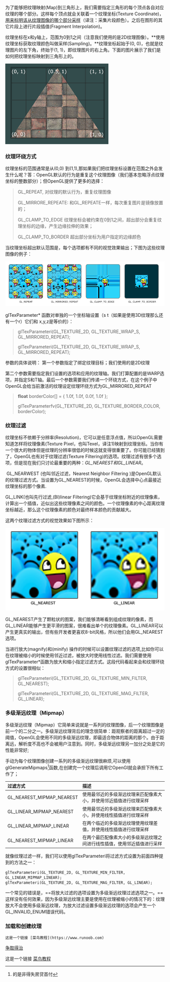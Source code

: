  为了能够把纹理映射(Map)到三角形上，我们需要指定三角形的每个顶点各自对应纹理的哪个部分。这样每个顶点就会关联着一个纹理坐标(Texture Coordinate)，<u>用来标明该从纹理图像的哪个部分采样</u>（译注：采集片段颜色）。之后在图形的其它片段上进行片段插值(Fragment Interpolation)。

纹理坐标在x和y轴上，范围为0到1之间（注意我们使用的是2D纹理图像）。**使用纹理坐标获取纹理颜色叫做采样(Sampling)。**纹理坐标起始于(0, 0)，也就是纹理图片的左下角，终始于(1, 1)，即纹理图片的右上角。下面的图片展示了我们是如何把纹理坐标映射到三角形上的。

![tex_coords](tex_coords.png)



### 纹理环绕方式

纹理坐标的范围通常是从(0,0) 到(1,1),那如果我们把纹理坐标设置在范围之外会发生什么呢？答：OpenGL默认的行为是重复这个纹理图像（我们基本忽略浮点纹理坐标的整数部分）；但OpenGL提供了更多的选择：

> GL_REPEAT,  对纹理的默认行为，重复纹理图像
>
> GL_MIRRORE_REPEATE: 和GL_REPEATE一样，每次重复图片是镜像放置的；
>
> GL_CLAMP_TO_EDGE 纹理坐标会被约束在0到1之间，超出部分会重复纹理坐标的边缘，产生边缘拉伸的效果；
>
> GL_CLAMP_TO_BORDER 超出部分坐标为用户指定的边缘颜色

当纹理坐标超出默认范围是，每个选项都有不同的视觉效果输出；下图为这些纹理图像的例子：

![texture_wrapping](texture_wrapping.png)

glTexParameter* 函数对单独的一个坐标轴设置（s t（如果是使用3D纹理那么还有一个r）它们和  x,y,z是等价的）：

> glTexParameteri(GL_TEXTURE_2D,  GL_TEXTURE_WRAP_S, GL_MIRRORED_REPEAT);
>
> glTexParameteri(GL_TEXTURE_2D,  GL_TEXTURE_WRAP_S, GL_MIRRORED_REPEAT);

参数的具体说明：
第一个参数指定了绑定纹理目标；我们使用的是2D纹理

第二个参数需要指定我们设置的选项和应用的纹理轴。我们打算配置的是WARP选项，并指定S和T轴。最后一个参数需要我们传递一个环绕方式，在这个例子中OpenGL会给当前激活的纹理设定纹理环绕方式为GL_MIRRORED_REPEAT

<!-- 如果我们选项是GL_CLAMP_TO_BORDER，我们还需要指定一个边缘的颜色，这需要使用glTexParameter函数的fv后缀形式，用GL_TEXTURE_BORDER_COLOR作为它的选项，并且传递一个float数组最为边缘颜色值-->

>**float** borderColor[] = { 1.0f, 1.0f, 0.0f, 1.0f }; 
>
>glTexParameterfv(GL_TEXTURE_2D, GL_TEXTURE_BORDER_COLOR, borderColor);



### 纹理过滤

​       纹理坐标不依赖于分辨率(Resolution)，它可以是任意浮点值，所以OpenGL需要知道怎样将纹理像素(Texture Pixel，也叫Texel，译注1)映射到纹理坐标。当你有一个很大的物体但是纹理的分辨率很低的时候这就变得很重要了。你可能已经猜到了，OpenGL也有对于纹理过滤(Texture Filtering)的选项。纹理过滤有很多个选项，但是现在我们只讨论最重要的两种：*GL_NEAREST和GL_LINEAR*。

​		GL_NEARWEST (也叫邻近过滤，Nearest Neighbor Filtering )是OpenGL默认的纹理过滤方式。当设置为GL_NEAREST的时候，OpenGL会选择中心点最接近纹理坐标的那个像素.

GL_LINK(也叫先行过滤,(BI)linear Filtering)它会基于纹理坐标附近的纹理像素，计算出一个插值，近似出这些纹理像素之间的颜色。一个纹理像素的中心距离纹理坐标越近，那么这个纹理像素的颜色对最终样本颜色的贡献越大。

这两个纹理过滤方式的视觉效果如下图所示：

![texture_filtering](texture_filtering.png)

GL_NEAREST产生了颗粒状的图案，我们能够清晰看到组成纹理的像素，而GL_LINEAR能够产生更平滑的图案，很难看出单个的纹理像素。GL_LINEAR可以产生更真实的输出，但有些开发者更喜欢8-bit风格，所以他们会用GL_NEAREST选项。

当进行放大(magnify)和(minify) 操作的时候可以设置纹理过滤的选项,比如你可以在纹理被缩小的时候使用邻近过滤，被放大时使用线性过滤。我们需要使用glTexParameter*函数为放大和缩小指定过滤方式。这段代码看起来会和纹理环绕方式的设置很相似：

> glTexParameteri(GL_TEXTURE_2D, GL_TEXTURE_MIN_FILTER, GL_NEAREST);   
>
> glTexParameteri(GL_TEXTURE_2D, GL_TEXTURE_MAG_FILTER, GL_LINEAR);



### 多级渐远纹理（Mipmap）

多级渐远纹理（Mipmap）它简单来说就是一系列的纹理图像，后一个纹理图像是前一个的二分之一。多级渐远纹理背后的理念很简单：距观察者的距离超过一定的阈值，OpenGL会使用不同的多级渐远纹理，即最适合物体的距离的那个。由于距离远，解析度不高也不会被用户注意到。同时，多级渐远纹理另一加分之处是它的性能非常好;

手动为每个纹理图像创建一系列的多级渐远纹理很麻烦,可以使用glGenerateMipmaps[^多行渐远纹理使用]函数,在创建完一个纹理后调用它OpenGl就会承担下所有工作了；

| 过滤方式| 描述 |
| :-------     | :---- |
| GL_NEAREST_MIPMAP_NEAREST |  使用最邻近的多级渐远纹理来匹配像素大小，并使用邻近插值进行纹理采样|
| GL_LINEAR_MIPMAP_NEAREST | 使用最邻近的多级渐远纹理来匹配像素大小，并使用线性插值进行纹理采样 |
| GL_LINEAR_MIPMAP_LINEAR | 在两个临近的多级渐远纹理使用纹理差值，并使用线性插值进行纹理采样 |
| GL_NEAREST_MIPMAP_LINEAR | 在两个最匹配像素大小的多级渐远纹理之间进行线性插值，使用邻近插值进行采样 |

就像纹理过滤一样，我们可以使用glTexParameteri将过滤方式设置为前面四种提到的方法之一：

```
glTexParameteri(GL_TEXTURE_2D, GL_TEXTURE_MIN_FILTER, GL_LINEAR_MIPMAP_LINEAR);
glTexParameteri(GL_TEXTURE_2D, GL_TEXTURE_MAG_FILTER, GL_LINEAR);
```

一个常见的错误是，==将放大过滤的选项设置为多级渐远纹理过滤选项之一。==这样没有任何效果，因为多级渐远纹理主要是使用在纹理被缩小的情况下的：纹理放大不会使用多级渐远纹理，为放大过滤设置多级渐远纹理的选项会产生一个GL_INVALID_ENUM错误代码。

###  加载和创建纹理

[^多行渐远纹理使用]: 的是非得失房贷首付

```
这是一个链接 [菜鸟教程](https://www.runoob.com)
```

[争取得治](https://learnopengl-cn.readthedocs.io/zh/latest/01%20Getting%20started/06%20Textures/)

这是一个链接 [菜鸟教程](https://www.runoob.com)

